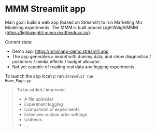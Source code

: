 # MMM Streamlit app

Main goal: build a web app (based on Streamlit) to run Marketing Mix Modeling experiments. The MMM is built around LightWeightMMM (https://lightweight-mmm.readthedocs.io/).

Current state: 
- Demo app: https://mmmapp-demo.streamlit.app
- The app generates a model with dummy data, and show diagnostics / posteriors / media effects / budget allocator.
- Not yet capable of reading real data and logging experiments

To launch the app locally: run <code>streamlit run Home_Page.py</code>

>To be added / improved:
>- A file uploader
>- Experiment logging
>- Comparison of experiments
>- Extensive custom prior settings
>- Unittests
>- ...